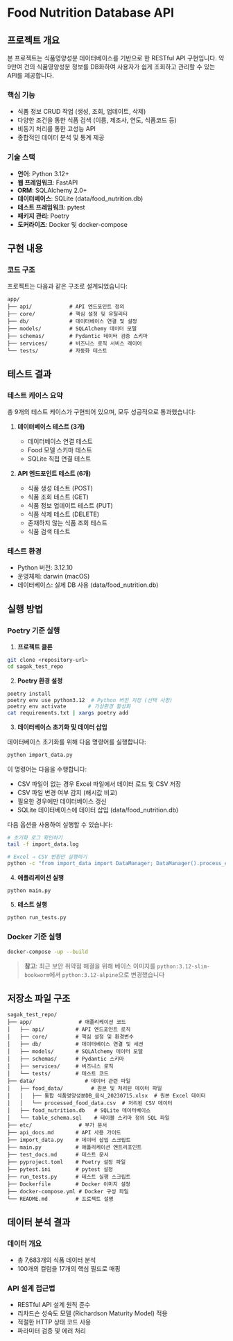 # Food Nutrition Database API

## 프로젝트 개요

본 프로젝트는 식품영양성분 데이터베이스를 기반으로 한 RESTful API 구현입니다. 약 9만여 건의 식품영양성분 정보를 DB화하여 사용자가 쉽게 조회하고 관리할 수 있는 API를 제공합니다.

### 핵심 기능

- 식품 정보 CRUD 작업 (생성, 조회, 업데이트, 삭제)
- 다양한 조건을 통한 식품 검색 (이름, 제조사, 연도, 식품코드 등)
- 비동기 처리를 통한 고성능 API
- 종합적인 데이터 분석 및 통계 제공

### 기술 스택

- **언어**: Python 3.12+
- **웹 프레임워크**: FastAPI
- **ORM**: SQLAlchemy 2.0+
- **데이터베이스**: SQLite (data/food_nutrition.db)
- **테스트 프레임워크**: pytest
- **패키지 관리**: Poetry
- **도커라이즈**: Docker 및 docker-compose

## 구현 내용

### 코드 구조

프로젝트는 다음과 같은 구조로 설계되었습니다:

```
app/
├── api/            # API 엔드포인트 정의
├── core/           # 핵심 설정 및 유틸리티
├── db/             # 데이터베이스 연결 및 설정
├── models/         # SQLAlchemy 데이터 모델
├── schemas/        # Pydantic 데이터 검증 스키마
├── services/       # 비즈니스 로직 서비스 레이어
└── tests/          # 자동화 테스트
``` 


## 테스트 결과

### 테스트 케이스 요약

총 9개의 테스트 케이스가 구현되어 있으며, 모두 성공적으로 통과했습니다:

1. **데이터베이스 테스트 (3개)**
   - 데이터베이스 연결 테스트
   - Food 모델 스키마 테스트
   - SQLite 직접 연결 테스트

2. **API 엔드포인트 테스트 (6개)**
   - 식품 생성 테스트 (POST)
   - 식품 조회 테스트 (GET)
   - 식품 정보 업데이트 테스트 (PUT)
   - 식품 삭제 테스트 (DELETE)
   - 존재하지 않는 식품 조회 테스트
   - 식품 검색 테스트

### 테스트 환경

- Python 버전: 3.12.10
- 운영체제: darwin (macOS)
- 데이터베이스: 실제 DB 사용 (data/food_nutrition.db)

## 실행 방법

### Poetry 기준 실행

1. **프로젝트 클론**

```bash
git clone <repository-url>
cd sagak_test_repo
```

2. **Poetry 환경 설정**

```bash
poetry install
poetry env use python3.12  # Python 버전 지정 (선택 사항)
poetry env activate       # 가상환경 활성화
cat requirements.txt | xargs poetry add
```

3. **데이터베이스 초기화 및 데이터 삽입**

데이터베이스 초기화를 위해 다음 명령어를 실행합니다:

```bash
python import_data.py
```

이 명령어는 다음을 수행합니다:
- CSV 파일이 없는 경우 Excel 파일에서 데이터 로드 및 CSV 저장
- CSV 파일 변경 여부 감지 (해시값 비교)
- 필요한 경우에만 데이터베이스 갱신
- SQLite 데이터베이스에 데이터 삽입 (data/food_nutrition.db)

다음 옵션을 사용하여 실행할 수 있습니다:

```bash
# 초기화 로그 확인하기
tail -f import_data.log

# Excel → CSV 변환만 실행하기
python -c "from import_data import DataManager; DataManager().process_excel_to_csv()"
```

4. **애플리케이션 실행**

```bash
python main.py
```

5. **테스트 실행**

```bash
python run_tests.py
```

### Docker 기준 실행

```bash
docker-compose -up --build
```

> **참고**: 최근 보안 취약점 해결을 위해 베이스 이미지를 `python:3.12-slim-bookworm`에서 
`python:3.12-alpine`으로 변경했습니다

## 저장소 파일 구조

```
sagak_test_repo/
├── app/               # 애플리케이션 코드
│   ├── api/          # API 엔드포인트 로직
│   ├── core/         # 핵심 설정 및 환경변수
│   ├── db/           # 데이터베이스 연결 및 세션
│   ├── models/       # SQLAlchemy 데이터 모델
│   ├── schemas/      # Pydantic 스키마
│   ├── services/     # 비즈니스 로직
│   └── tests/        # 테스트 코드
├── data/                # 데이터 관련 파일
│   ├── food_data/         # 원본 및 처리된 데이터 파일
│   │   ├── 통합 식품영양성분DB_음식_20230715.xlsx  # 원본 Excel 데이터
│   │   └── processed_food_data.csv  # 처리된 CSV 데이터
│   ├── food_nutrition.db   # SQLite 데이터베이스
│   └── table_schema.sql    # 테이블 스키마 정의 SQL 파일
├── etc/               # 부가 문서
├── api_docs.md       # API 사용 가이드
├── import_data.py    # 데이터 삽입 스크립트
├── main.py           # 애플리케이션 엔트리포인트
├── test_docs.md      # 테스트 문서
├── pyproject.toml    # Poetry 설정 파일
├── pytest.ini        # pytest 설정
├── run_tests.py      # 테스트 실행 스크립트
├── Dockerfile        # Docker 이미지 설정
├── docker-compose.yml # Docker 구성 파일
└── README.md         # 프로젝트 설명
```

## 데이터 분석 결과

### 데이터 개요

- 총 7,683개의 식품 데이터 분석
- 100개의 컬럼을 17개의 핵심 필드로 매핑

### API 설계 접근법

- RESTful API 설계 원칙 준수
- 리차드슨 성숙도 모델 (Richardson Maturity Model) 적용
- 적절한 HTTP 상태 코드 사용
- 파라미터 검증 및 에러 처리

